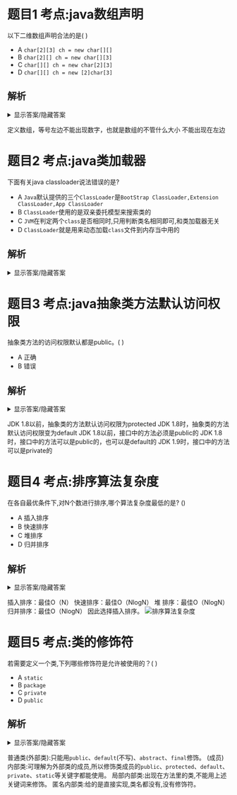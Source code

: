 
# 题目1 考点:java数组声明
以下二维数组声明合法的是( )
- A `char[2][3] ch = new char[][]`
- B `char[2][] ch = new char[][3]`
- C `char[][] ch = new char[2][3]`
- D `char[][] ch = new [2]char[3]`

## 解析
<details><summary>显示答案/隐藏答案</summary>正确答案: C</details>

定义数组，等号左边不能出现数字，也就是数组的不管什么大小   不能出现在左边

# 题目2 考点:java类加载器
下面有关java classloader说法错误的是?
- A `Java`默认提供的三个`ClassLoader`是`BootStrap ClassLoader,Extension ClassLoader,App ClassLoader`
- B `ClassLoader`使用的是双亲委托模型来搜索类的
- C `JVM`在判定两个`class`是否相同时,只用判断类名相同即可,和类加载器无关
- D `ClassLoader`就是用来动态加载`class`文件到内存当中用的

## 解析
<details><summary>显示答案/隐藏答案</summary>正确答案: C</details>


# 题目3 考点:java抽象类方法默认访问权限
抽象类方法的访问权限默认都是public。(  )
- A 正确
- B 错误

## 解析
<details><summary>显示答案/隐藏答案</summary>正确答案: B</details>

JDK 1.8以前，抽象类的方法默认访问权限为protected
JDK 1.8时，抽象类的方法默认访问权限变为default
JDK 1.8以前，接口中的方法必须是public的
JDK 1.8时，接口中的方法可以是public的，也可以是default的
JDK 1.9时，接口中的方法可以是private的

# 题目4 考点:排序算法复杂度
在各自最优条件下,对N个数进行排序,哪个算法复杂度最低的是? ()
- A 插入排序
- B 快速排序
- C 堆排序
- D 归并排序

## 解析
<details><summary>显示答案/隐藏答案</summary>正确答案: A</details>

插入排序：最佳O（N）
快速排序：最佳O（NlogN）
堆    排序：最佳O（NlogN）
归并排序：最佳O（NlogN）
因此选择插入排序。
![排序算法复杂度](https://uploadfiles.nowcoder.com/images/20190727/5227440_1564208997208_C0C78CE31C2575E39A0EE7AE31E20FB8)

# 题目5 考点:类的修饰符
若需要定义一个类,下列哪些修饰符是允许被使用的？( )
- A `static`
- B `package`
- C `private`
- D `public`

## 解析
<details><summary>显示答案/隐藏答案</summary>正确答案: ACD</details>

普通类(外部类):只能用`public`、`default`(不写)、`abstract`、`final`修饰。
(成员)内部类:可理解为外部类的成员,所以修饰类成员的`public`、`protected`、`default`、`private`、`static`等关键字都能使用。
局部内部类:出现在方法里的类,不能用上述关键词来修饰。
匿名内部类:给的是直接实现,类名都没有,没有修饰符。
